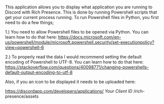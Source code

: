 This application allows you to display what application you are running to Discord with Rich Presence. This is done by
running Powershell scripts that get your current process running. To run Powershell files in Python, you first need to
do a few things;

1.) You need to allow Powershell files to be opened via Python. You can learn how to do that here:
    https://docs.microsoft.com/en-us/powershell/module/microsoft.powershell.security/set-executionpolicy?view=powershell-6

2.) To properly read the data I would recommend setting the default encoding of Powershell to UTF-8. You can learn
    how to do that here:
    https://stackoverflow.com/questions/40098771/changing-powershells-default-output-encoding-to-utf-8

Also, if you an icon to be displayed it needs to be uploaded here:

https://discordapp.com/developers/applications/  *Your Client ID*  /rich-presence/assets
